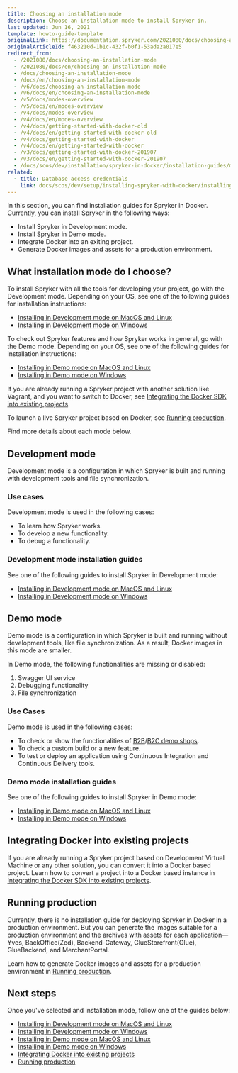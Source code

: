 ```yaml
---
title: Choosing an installation mode
description: Choose an installation mode to install Spryker in.
last_updated: Jun 16, 2021
template: howto-guide-template
originalLink: https://documentation.spryker.com/2021080/docs/choosing-an-installation-mode
originalArticleId: f463210d-1b1c-432f-b0f1-53ada2a017e5
redirect_from:
  - /2021080/docs/choosing-an-installation-mode
  - /2021080/docs/en/choosing-an-installation-mode
  - /docs/choosing-an-installation-mode
  - /docs/en/choosing-an-installation-mode
  - /v6/docs/choosing-an-installation-mode
  - /v6/docs/en/choosing-an-installation-mode
  - /v5/docs/modes-overview
  - /v5/docs/en/modes-overview
  - /v4/docs/modes-overview
  - /v4/docs/en/modes-overview
  - /v4/docs/getting-started-with-docker-old
  - /v4/docs/en/getting-started-with-docker-old
  - /v4/docs/getting-started-with-docker
  - /v4/docs/en/getting-started-with-docker
  - /v3/docs/getting-started-with-docker-201907
  - /v3/docs/en/getting-started-with-docker-201907
  - /docs/scos/dev/installation/spryker-in-docker/installation-guides/modes-overview.html
related: 
  - title: Database access credentials
    link: docs/scos/dev/setup/installing-spryker-with-docker/installing-spryker-with-docker.html
---
```



In this section, you can find installation guides for Spryker in Docker. Currently, you can install Spryker in the following ways:

* Install Spryker in Development mode.
* Install Spryker in Demo mode.
* Integrate Docker into an exiting project.
* Generate Docker images and assets for a production environment.

## What installation mode do I choose?

To install Spryker with all the tools for developing your project, go with the Development mode. Depending on your OS, see one of the following guides for installation instructions:

* [Installing in Development mode on MacOS and Linux](/docs/scos/dev/setup/installing-spryker-with-docker/installation-guides/installing-in-development-mode-on-macos-and-linux.html)
* [Installing in Development mode on Windows](/docs/scos/dev/setup/installing-spryker-with-docker/installation-guides/installing-in-development-mode-on-windows.html)

To check out Spryker features and how Spryker works in general, go with the Demo mode. Depending on your OS, see one of the following guides for installation instructions:

* [Installing in Demo mode on MacOS and Linux](/docs/scos/dev/setup/installing-spryker-with-docker/installation-guides/installing-in-demo-mode-on-macos-and-linux.html)
* [Installing in Demo mode on Windows](/docs/scos/dev/setup/installing-spryker-with-docker/installation-guides/installing-in-demo-mode-on-windows.html)

If you are already running a Spryker project with another solution like Vagrant, and you want to switch to Docker, see [Integrating the Docker SDK into existing projects](/docs/scos/dev/setup/installing-spryker-with-docker/installation-guides/integrating-the-docker-sdk-into-existing-projects.html).

To launch a live Spryker project based on Docker, see [Running production](/docs/scos/dev/setup/installing-spryker-with-docker/installation-guides/running-production.html).

Find more details about each mode below.

## Development mode

Development mode is a configuration in which Spryker is built and running with development tools and file synchronization.

### Use cases

Development mode is used in the following cases:

* To learn how Spryker works.
* To develop a new functionality.
* To debug a functionality.

### Development mode installation guides

See one of the following guides to install Spryker in Development mode:

* [Installing in Development mode on MacOS and Linux](/docs/scos/dev/setup/installing-spryker-with-docker/installation-guides/installing-in-development-mode-on-macos-and-linux.html)
* [Installing in Development mode on Windows](/docs/scos/dev/setup/installing-spryker-with-docker/installation-guides/installing-in-development-mode-on-windows.html)

## Demo mode

Demo mode is a configuration in which Spryker is built and running without development tools, like file synchronization. As a result, Docker images in this mode are smaller.

In Demo mode, the following functionalities are missing or disabled:

1. Swagger UI service
2. Debugging functionality
3. File synchronization

### Use Cases

Demo mode is used in the following cases:

* To check or show the functionalities of [B2B](/docs/scos/user/intro-to-spryker/b2b-suite.html)/[B2C demo shops](/docs/scos/user/intro-to-spryker/b2c-suite.html).
* To check a custom build or a new feature.
* To test or deploy an application using Continuous Integration and Continuous Delivery tools.

### Demo mode installation guides

See one of the following guides to install Spryker in Demo mode:

* [Installing in Demo mode on MacOS and Linux](/docs/scos/dev/setup/installing-spryker-with-docker/installation-guides/installing-in-demo-mode-on-macos-and-linux.html)
* [Installing in Demo mode on Windows](/docs/scos/dev/setup/installing-spryker-with-docker/installation-guides/installing-in-demo-mode-on-windows.html)

## Integrating Docker into existing projects

If you are already running a Spryker project based on Development Virtual Machine or any other solution, you can convert it into a Docker based project.
Learn how to convert a project into a Docker based instance in [Integrating the Docker SDK into existing projects](/docs/scos/dev/setup/installing-spryker-with-docker/installation-guides/integrating-the-docker-sdk-into-existing-projects.html).

## Running production

Currently, there is no installation guide for deploying Spryker in Docker in a production environment. But you can generate the images suitable for a production environment and the archives with assets for each application—Yves, BackOffice(Zed), Backend-Gateway, GlueStorefront(Glue), GlueBackend, and MerchantPortal.

Learn how to generate Docker images and assets for a production environment in [Running production](/docs/scos/dev/setup/installing-spryker-with-docker/installation-guides/running-production.html).

## Next steps

Once you've selected and installation mode, follow one of the guides below:

* [Installing in Development mode on MacOS and Linux](/docs/scos/dev/setup/installing-spryker-with-docker/installation-guides/installing-in-development-mode-on-macos-and-linux.html)
* [Installing in Development mode on Windows](/docs/scos/dev/setup/installing-spryker-with-docker/installation-guides/installing-in-development-mode-on-windows.html)
* [Installing in Demo mode on MacOS and Linux](/docs/scos/dev/setup/installing-spryker-with-docker/installation-guides/installing-in-demo-mode-on-macos-and-linux.html)
* [Installing in Demo mode on Windows](/docs/scos/dev/setup/installing-spryker-with-docker/installation-guides/installing-in-demo-mode-on-windows.html)
* [Integrating Docker into existing projects](/docs/scos/dev/setup/installing-spryker-with-docker/installation-guides/integrating-the-docker-sdk-into-existing-projects.html)
* [Running production](/docs/scos/dev/setup/installing-spryker-with-docker/installation-guides/running-production.html)
